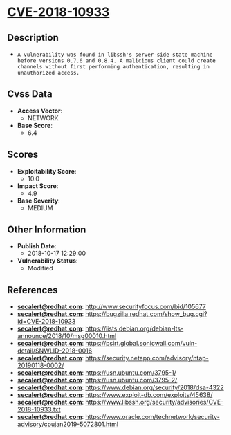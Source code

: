 
# [CVE-2018-10933](http://www.securityfocus.com/bid/105677)

## Description

- `A vulnerability was found in libssh's server-side state machine before versions 0.7.6 and 0.8.4. A malicious client could create channels without first performing authentication, resulting in unauthorized access.`

## Cvss Data

- **Access Vector**:
  - NETWORK
- **Base Score**:
  - 6.4

## Scores

- **Exploitability Score**:
  - 10.0
- **Impact Score**:
  - 4.9
- **Base Severity**:
  - MEDIUM

## Other Information

- **Publish Date**:
  - 2018-10-17 12:29:00
- **Vulnerability Status**:
  - Modified

## References

- **secalert@redhat.com**: http://www.securityfocus.com/bid/105677
- **secalert@redhat.com**: https://bugzilla.redhat.com/show_bug.cgi?id=CVE-2018-10933
- **secalert@redhat.com**: https://lists.debian.org/debian-lts-announce/2018/10/msg00010.html
- **secalert@redhat.com**: https://psirt.global.sonicwall.com/vuln-detail/SNWLID-2018-0016
- **secalert@redhat.com**: https://security.netapp.com/advisory/ntap-20190118-0002/
- **secalert@redhat.com**: https://usn.ubuntu.com/3795-1/
- **secalert@redhat.com**: https://usn.ubuntu.com/3795-2/
- **secalert@redhat.com**: https://www.debian.org/security/2018/dsa-4322
- **secalert@redhat.com**: https://www.exploit-db.com/exploits/45638/
- **secalert@redhat.com**: https://www.libssh.org/security/advisories/CVE-2018-10933.txt
- **secalert@redhat.com**: https://www.oracle.com/technetwork/security-advisory/cpujan2019-5072801.html

